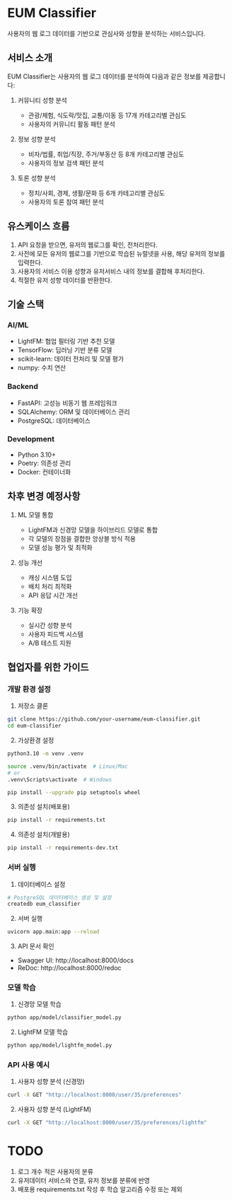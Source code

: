# EUM Classifier

사용자의 웹 로그 데이터를 기반으로 관심사와 성향을 분석하는 서비스입니다.

## 서비스 소개

EUM Classifier는 사용자의 웹 로그 데이터를 분석하여 다음과 같은 정보를 제공합니다:

1. 커뮤니티 성향 분석
   - 관광/체험, 식도락/맛집, 교통/이동 등 17개 카테고리별 관심도
   - 사용자의 커뮤니티 활동 패턴 분석

2. 정보 성향 분석
   - 비자/법률, 취업/직장, 주거/부동산 등 8개 카테고리별 관심도
   - 사용자의 정보 검색 패턴 분석

3. 토론 성향 분석
   - 정치/사회, 경제, 생활/문화 등 6개 카테고리별 관심도
   - 사용자의 토론 참여 패턴 분석

## 유스케이스 흐름

1. API 요청을 받으면, 유저의 웹로그를 확인, 전처리한다.
2. 사전에 모든 유저의 웹로그를 기반으로 학습된 뉴럴넷을 사용, 해당 유저의 정보를 입력한다.
3. 사용자의 서비스 이용 성향과 유저서비스 내의 정보를 결합해 후처리한다.
4. 적절한 유저 성향 데이터를 반환한다.

## 기술 스택

### AI/ML
- LightFM: 협업 필터링 기반 추천 모델
- TensorFlow: 딥러닝 기반 분류 모델
- scikit-learn: 데이터 전처리 및 모델 평가
- numpy: 수치 연산

### Backend
- FastAPI: 고성능 비동기 웹 프레임워크
- SQLAlchemy: ORM 및 데이터베이스 관리
- PostgreSQL: 데이터베이스

### Development
- Python 3.10+
- Poetry: 의존성 관리
- Docker: 컨테이너화

## 차후 변경 예정사항

1. ML 모델 통합
   - LightFM과 신경망 모델을 하이브리드 모델로 통합
   - 각 모델의 장점을 결합한 앙상블 방식 적용
   - 모델 성능 평가 및 최적화

2. 성능 개선
   - 캐싱 시스템 도입
   - 배치 처리 최적화
   - API 응답 시간 개선

3. 기능 확장
   - 실시간 성향 분석
   - 사용자 피드백 시스템
   - A/B 테스트 지원

## 협업자를 위한 가이드

### 개발 환경 설정

1. 저장소 클론
```bash
git clone https://github.com/your-username/eum-classifier.git
cd eum-classifier
```

2. 가상환경 설정
```bash
python3.10 -m venv .venv

source .venv/bin/activate  # Linux/Mac
# or
.venv\Scripts\activate  # Windows

pip install --upgrade pip setuptools wheel
```

3. 의존성 설치(배포용)
```bash
pip install -r requirements.txt
```

4. 의존성 설치(개발용)
```bash
pip install -r requirements-dev.txt
```

### 서버 실행

1. 데이터베이스 설정
```bash
# PostgreSQL 데이터베이스 생성 및 설정
createdb eum_classifier
```

2. 서버 실행
```bash
uvicorn app.main:app --reload
```

3. API 문서 확인
- Swagger UI: http://localhost:8000/docs
- ReDoc: http://localhost:8000/redoc

### 모델 학습

1. 신경망 모델 학습
```bash
python app/model/classifier_model.py
```

2. LightFM 모델 학습
```bash
python app/model/lightfm_model.py
```

### API 사용 예시

1. 사용자 성향 분석 (신경망)
```bash
curl -X GET "http://localhost:8000/user/35/preferences"
```

2. 사용자 성향 분석 (LightFM)
```bash
curl -X GET "http://localhost:8000/user/35/preferences/lightfm"
```

# TODO

1. 로그 개수 적은 사용자의 분류
2. 유저데이터 서비스와 연결, 유저 정보를 분류에 반영
3. 배포용 requirements.txt 작성 후 학습 알고리즘 수정 또는 제외